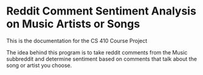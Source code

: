 # Reddit Comment Sentiment Analysis on Music Artists or Songs

This is the documentation for the CS 410 Course Project

The idea behind this program is to take reddit comments from the Music subbreddit and determine sentiment based on comments that talk about the song or artist you choose.
